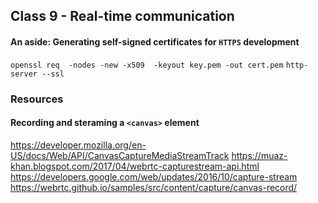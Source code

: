 ## Class 9 - Real-time communication


#### An aside: Generating self-signed certificates for `HTTPS` development
`openssl req  -nodes -new -x509  -keyout key.pem -out cert.pem`
`http-server --ssl`

### Resources
#### Recording and steraming a `<canvas>` element
https://developer.mozilla.org/en-US/docs/Web/API/CanvasCaptureMediaStreamTrack
https://muaz-khan.blogspot.com/2017/04/webrtc-capturestream-api.html
https://developers.google.com/web/updates/2016/10/capture-stream
https://webrtc.github.io/samples/src/content/capture/canvas-record/
